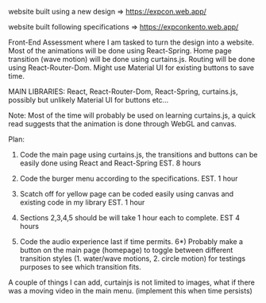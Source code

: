 website built using a new design => https://expcon.web.app/ 

website built following specifications => https://expconkento.web.app/

Front-End Assessment where I am tasked to turn the design into a website. Most of the animations will be done using React-Spring. Home page transition (wave motion) will be done using curtains.js. Routing will be done using React-Router-Dom. Might use Material UI for existing buttons to save time.

MAIN LIBRARIES: React, React-Router-Dom, React-Spring, curtains.js, possibly but unlikely Material UI for buttons etc...

Note: Most of the time will probably be used on learning curtains.js, a quick read suggests that the animation is done through WebGL and canvas.

Plan:

1) Code the main page using curtains.js, the transitions and buttons can be easily done using React and React-Spring EST. 8 hours

2) Code the burger menu according to the specifications. EST. 1 hour

3) Scatch off for yellow page can be coded easily using canvas and existing code in my library EST. 1 hour

4) Sections 2,3,4,5 should be will take 1 hour each to complete. EST 4 hours

5) Code the audio experience last if time permits. 6*) Probably make a button on the main page (homepage) to toggle between different transition styles (1. water/wave motions, 2. circle motion) for testings purposes to see which transition fits.

A couple of things I can add, curtainjs is not limited to images, what if there was a moving video in the main menu. (implement this when time persists) 
